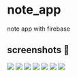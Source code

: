 # note_app
note app with firebase

## screenshots 🙂

![](screenshots/1.PNG)
![](screenshots/2.PNG)
![](screenshots/3.PNG)
![](screenshots/4.PNG)
![](screenshots/5.PNG)
![](screenshots/6.PNG)
![](screenshots/7.PNG)
